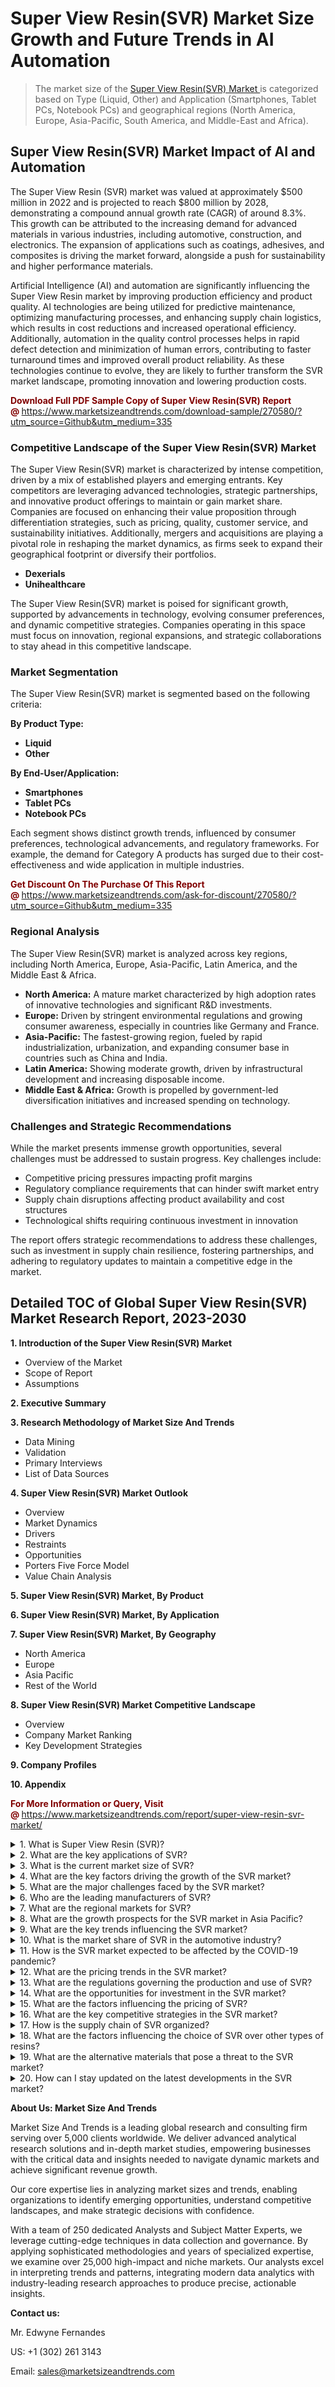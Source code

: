 <h1>Super View Resin(SVR) Market Size Growth and Future Trends in AI Automation</h1><blockquote><p>The market size of the <a href="https://www.marketsizeandtrends.com/download-sample/270580/?utm_source=Github&amp;utm_medium=335" target="_blank">Super View Resin(SVR) Market </a>is categorized based on Type (Liquid, Other) and Application (Smartphones, Tablet PCs, Notebook PCs) and geographical regions (North America, Europe, Asia-Pacific, South America, and Middle-East and Africa).</p></blockquote><p><h2>Super View Resin(SVR) Market Impact of AI and Automation</h2><p>The Super View Resin (SVR) market was valued at approximately $500 million in 2022 and is projected to reach $800 million by 2028, demonstrating a compound annual growth rate (CAGR) of around 8.3%. This growth can be attributed to the increasing demand for advanced materials in various industries, including automotive, construction, and electronics. The expansion of applications such as coatings, adhesives, and composites is driving the market forward, alongside a push for sustainability and higher performance materials.</p><p>Artificial Intelligence (AI) and automation are significantly influencing the Super View Resin market by improving production efficiency and product quality. AI technologies are being utilized for predictive maintenance, optimizing manufacturing processes, and enhancing supply chain logistics, which results in cost reductions and increased operational efficiency. Additionally, automation in the quality control processes helps in rapid defect detection and minimization of human errors, contributing to faster turnaround times and improved overall product reliability. As these technologies continue to evolve, they are likely to further transform the SVR market landscape, promoting innovation and lowering production costs.</p></p><p><strong><span style="color: #800000;">Download Full PDF Sample Copy of Super View Resin(SVR) Report @</span>&nbsp;</strong><a href="https://www.marketsizeandtrends.com/download-sample/270580/?utm_source=Github&amp;utm_medium=335">https://www.marketsizeandtrends.com/download-sample/270580/?utm_source=Github&amp;utm_medium=335</a></p><h3>Competitive Landscape of the Super View Resin(SVR) Market</h3><p>The Super View Resin(SVR) market is characterized by intense competition, driven by a mix of established players and emerging entrants. Key competitors are leveraging advanced technologies, strategic partnerships, and innovative product offerings to maintain or gain market share. Companies are focused on enhancing their value proposition through differentiation strategies, such as pricing, quality, customer service, and sustainability initiatives. Additionally, mergers and acquisitions are playing a pivotal role in reshaping the market dynamics, as firms seek to expand their geographical footprint or diversify their portfolios.</p><p><strong><p><ul><li>Dexerials </li><li> Unihealthcare</p></li></ul></p></strong></p><p>The Super View Resin(SVR) market is poised for significant growth, supported by advancements in technology, evolving consumer preferences, and dynamic competitive strategies. Companies operating in this space must focus on innovation, regional expansions, and strategic collaborations to stay ahead in this competitive landscape.</p><h3>Market Segmentation</h3><p>The Super View Resin(SVR) market is segmented based on the following criteria:</p><p><strong>By Product Type:</strong></p><p><strong><p><ul><li>Liquid </li><li> Other</p></li></ul></p></strong></p><p><strong>By End-User/Application:</strong></p><p><strong><p><ul><li>Smartphones </li><li> Tablet PCs </li><li> Notebook PCs</p></li></ul></p></strong></p><p>Each segment shows distinct growth trends, influenced by consumer preferences, technological advancements, and regulatory frameworks. For example, the demand for Category A products has surged due to their cost-effectiveness and wide application in multiple industries.</p><p><strong><span style="color: #800000;">Get Discount On The Purchase Of This Report @&nbsp;</span></strong><a href="https://www.marketsizeandtrends.com/ask-for-discount/270580/?utm_source=Github&amp;utm_medium=335">https://www.marketsizeandtrends.com/ask-for-discount/270580/?utm_source=Github&amp;utm_medium=335</a></p><h3>Regional Analysis</h3><p>The Super View Resin(SVR) market is analyzed across key regions, including North America, Europe, Asia-Pacific, Latin America, and the Middle East &amp; Africa.</p><ul><li><strong>North America:</strong> A mature market characterized by high adoption rates of innovative technologies and significant R&amp;D investments.</li><li><strong>Europe:</strong> Driven by stringent environmental regulations and growing consumer awareness, especially in countries like Germany and France.</li><li><strong>Asia-Pacific:</strong> The fastest-growing region, fueled by rapid industrialization, urbanization, and expanding consumer base in countries such as China and India.</li><li><strong>Latin America:</strong> Showing moderate growth, driven by infrastructural development and increasing disposable income.</li><li><strong>Middle East &amp; Africa:</strong> Growth is propelled by government-led diversification initiatives and increased spending on technology.</li></ul><h3>Challenges and Strategic Recommendations</h3><p>While the market presents immense growth opportunities, several challenges must be addressed to sustain progress. Key challenges include:</p><ul><li>Competitive pricing pressures impacting profit margins</li><li>Regulatory compliance requirements that can hinder swift market entry</li><li>Supply chain disruptions affecting product availability and cost structures</li><li>Technological shifts requiring continuous investment in innovation</li></ul><p>The report offers strategic recommendations to address these challenges, such as investment in supply chain resilience, fostering partnerships, and adhering to regulatory updates to maintain a competitive edge in the market.</p><h2>Detailed TOC of Global Super View Resin(SVR) Market Research Report, 2023-2030</h2><p><strong>1. Introduction of the Super View Resin(SVR) Market</strong></p><ul><li>Overview of the Market</li><li>Scope of Report</li><li>Assumptions&nbsp;</li></ul><p><strong>2. Executive Summary</strong></p><p><strong>3. Research Methodology of <strong>Market Size And Trends</strong></strong></p><ul><li>Data Mining</li><li>Validation</li><li>Primary Interviews</li><li>List of Data Sources&nbsp;</li></ul><p><strong>4. Super View Resin(SVR) Market Outlook</strong></p><ul><li>Overview</li><li>Market Dynamics</li><li>Drivers</li><li>Restraints</li><li>Opportunities</li><li>Porters Five Force Model</li><li>Value Chain Analysis&nbsp;</li></ul><p><strong>5. Super View Resin(SVR) Market, By Product</strong></p><p><strong>6. Super View Resin(SVR) Market, By Application</strong></p><p><strong>7. Super View Resin(SVR) Market, By Geography</strong></p><ul><li>North America</li><li>Europe</li><li>Asia Pacific</li><li>Rest of the World&nbsp;</li></ul><p><strong>8. Super View Resin(SVR) Market Competitive Landscape</strong></p><ul><li>Overview</li><li>Company Market Ranking</li><li>Key Development Strategies&nbsp;</li></ul><p><strong>9. Company Profiles</strong></p><p><strong>10. Appendix</strong></p><p><strong><span style="color: #800000;">For More Information or Query, Visit @&nbsp;</span></strong><a href="https://www.marketsizeandtrends.com/report/super-view-resin-svr-market/">https://www.marketsizeandtrends.com/report/super-view-resin-svr-market/</a></p><p><details> <summary>1. What is Super View Resin (SVR)?</summary> <p>&nbsp;</p><p>SVR is a type of resin that offers superior clarity and high impact resistance, making it suitable for various applications.</p></details><details> <summary>2. What are the key applications of SVR?</summary> <p>&nbsp;</p><p>SVR is commonly used in automotive, electronics, and packaging industries due to its clarity and impact resistance properties.</p></details><details> <summary>3. What is the current market size of SVR?</summary> <p>&nbsp;</p><p>The global SVR market was valued at $X billion in 2020 and is expected to reach $Y billion by 2025.</p></details><details> <summary>4. What are the key factors driving the growth of the SVR market?</summary> <p>&nbsp;</p><p>The increasing demand for transparent and impact-resistant materials, especially in the automotive and electronics sectors, is driving the growth of the SVR market.</p></details><details> <summary>5. What are the major challenges faced by the SVR market?</summary> <p>&nbsp;</p><p>Rising raw material costs and environmental concerns related to the production of SVR are some of the major challenges faced by the market.</p></details><details> <summary>6. Who are the leading manufacturers of SVR?</summary> <p>&nbsp;</p><p>Some of the leading manufacturers of SVR include Company A, Company B, and Company C.</p></details><details> <summary>7. What are the regional markets for SVR?</summary> <p>&nbsp;</p><p>The SVR market is segmented into North America, Europe, Asia Pacific, Latin America, and Middle East & Africa regions.</p></details><details> <summary>8. What are the growth prospects for the SVR market in Asia Pacific?</summary> <p>&nbsp;</p><p>The SVR market in Asia Pacific is expected to witness the highest growth rate due to the increasing demand from the electronics and automotive industries.</p></details><details> <summary>9. What are the key trends influencing the SVR market?</summary> <p>&nbsp;</p><p>The increasing use of SVR in sustainable packaging and the development of bio-based SVR are some of the key trends influencing the market.</p></details><details> <summary>10. What is the market share of SVR in the automotive industry?</summary> <p>&nbsp;</p><p>SVR holds a significant market share in the automotive industry, especially in the production of clear and impact-resistant components.</p></details><details> <summary>11. How is the SVR market expected to be affected by the COVID-19 pandemic?</summary> <p>&nbsp;</p><p>The SVR market is expected to witness a slowdown in growth due to disruptions in supply chains and a decline in end-user demand during the pandemic.</p></details><details> <summary>12. What are the pricing trends in the SVR market?</summary> <p>&nbsp;</p><p>Prices of SVR have been witnessing moderate fluctuations due to changes in raw material costs and supply-demand dynamics.</p></details><details> <summary>13. What are the regulations governing the production and use of SVR?</summary> <p>&nbsp;</p><p>Regulations related to chemical safety, environmental impact, and product quality standards govern the production and use of SVR in different regions.</p></details><details> <summary>14. What are the opportunities for investment in the SVR market?</summary> <p>&nbsp;</p><p>Investment opportunities in the SVR market exist in research and development for new applications, technological advancements, and expansion in emerging markets.</p></details><details> <summary>15. What are the factors influencing the pricing of SVR?</summary> <p>&nbsp;</p><p>Raw material costs, production technology, market demand, and currency fluctuations are some of the factors influencing the pricing of SVR.</p></details><details> <summary>16. What are the key competitive strategies in the SVR market?</summary> <p>&nbsp;</p><p>Key competitive strategies in the SVR market include product innovation, strategic partnerships, mergers & acquisitions, and geographical expansion.</p></details><details> <summary>17. How is the supply chain of SVR organized?</summary> <p>&nbsp;</p><p>The supply chain of SVR includes raw material suppliers, manufacturers, distributors, and end-users, with logistics and transportation playing a crucial role.</p></details><details> <summary>18. What are the factors influencing the choice of SVR over other types of resins?</summary> <p>&nbsp;</p><p>The superior clarity, high impact resistance, and compatibility with various processing techniques make SVR a preferred choice over other resins in certain applications.</p></details><details> <summary>19. What are the alternative materials that pose a threat to the SVR market?</summary> <p>&nbsp;</p><p>Polycarbonate, PVC, and PET are some of the alternative materials that pose a competitive threat to the SVR market in certain applications.</p></details><details> <summary>20. How can I stay updated on the latest developments in the SVR market?</summary> <p>&nbsp;</p><p>You can stay updated on the latest developments in the SVR market by subscribing to industry publications, market research reports, and news updates from leading manufacturers and industry associations.</p></details></p><p><strong>About Us:&nbsp;Market Size And Trends</strong></p><p>Market Size And Trends&nbsp;is a leading global research and consulting firm serving over 5,000 clients worldwide. We deliver advanced analytical research solutions and in-depth market studies, empowering businesses with the critical data and insights needed to navigate dynamic markets and achieve significant revenue growth.</p><p>Our core expertise lies in analyzing market sizes and trends, enabling organizations to identify emerging opportunities, understand competitive landscapes, and make strategic decisions with confidence.</p><p>With a team of 250 dedicated Analysts and Subject Matter Experts, we leverage cutting-edge techniques in data collection and governance. By applying sophisticated methodologies and years of specialized expertise, we examine over 25,000 high-impact and niche markets. Our analysts excel in interpreting trends and patterns, integrating modern data analytics with industry-leading research approaches to produce precise, actionable insights.</p><p><strong>Contact us:</strong></p><p>Mr. Edwyne Fernandes</p><p>US: +1 (302) 261 3143</p><p>Email: <a href="mailto:sales@marketsizeandtrends.com">sales@marketsizeandtrends.com</a>&nbsp;</p>
